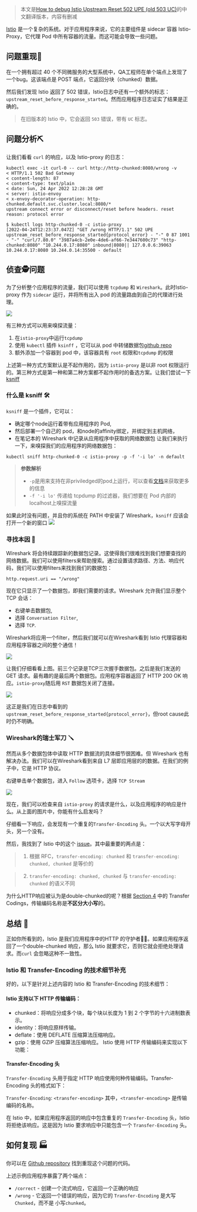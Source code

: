 > 本文是[How to debug Istio Upstream Reset 502 UPE (old 503 UC)](https://mjasion.pl/posts/kubernetes/how-to-debug-istio-upstream-reset/)的中文翻译版本，内容有删减

[Istio](https://istio.io/) 是一个复杂的系统。对于应用程序来说，它的主要组件是 sidecar 容器 Istio-Proxy，它代理 Pod 中所有容器的流量。而这可能会导致一些问题。

问题重现🐛
---------------------------------
在一个拥有超过 40 个不同微服务的大型系统中，QA工程师在单个端点上发现了一个bug。这该端点是 POST 端点，它返回分块（chunked）数据。


然后我们发现 Istio 返回了 502 错误，Istio日志中还有一个额外的标志：`upstream_reset_before_response_started`。然而应用程序日志证实了结果是正确的。

> 在旧版本的 Istio 中，它会返回 `503` 错误，带有 `UC` 标志。

问题分析⛏️
------------------
让我们看看 `curl` 的响应，以及 Istio-proxy 的日志：


```shell
kubectl exec -it curl-0 -- curl http://http-chunked:8080/wrong -v
< HTTP/1.1 502 Bad Gateway
< content-length: 87
< content-type: text/plain
< date: Sun, 24 Apr 2022 12:28:28 GMT
< server: istio-envoy
< x-envoy-decorator-operation: http-chunked.default.svc.cluster.local:8080/*
upstream connect error or disconnect/reset before headers. reset reason: protocol error

$ kubectl logs http-chunked-0 -c istio-proxy
[2022-04-24T12:23:37.047Z] "GET /wrong HTTP/1.1" 502 UPE upstream_reset_before_response_started{protocol_error} - "-" 0 87 1001 - "-" "curl/7.80.0" "3987a4cb-2e0e-4de6-af66-7e3447600c73" "http-chunked:8080" "10.244.0.17:8080" inbound|8080|| 127.0.0.6:39063 10.244.0.17:8080 10.244.0.14:35500 - default

```

侦查🕵️问题
----------------------- 
为了分析整个应用程序的流量，我们可以使用 `tcpdump` 和 `Wireshark`。此时Istio-proxy 作为 `sidecar` 运行，并将所有出入 pod 的流量路由到自己的代理进行处理。

![](./pics/istio-01.png)

有三种方式可以用来嗅探流量：

1.  在`istio-proxy`中运行`tcpdump`
2.  使用 `kubectl` 插件 `ksinff` ，它可以从 pod 中转储数据包[github repo](https://github.com/eldadru/ksniff)
3.  额外添加一个容器到 pod 中，该容器具有 `root` 权限和`tcpdump` 的权限

上述第一种方式方案默认是不起作用的，因为 `istio-proxy` 是以非 root 权限运行的。第三种方式是第一种和第二种方案都不起作用时的备选方案。让我们尝试一下 [ksniff](https://github.com/eldadru/ksniff)

### 什么是 ksniff 🛠️

`ksniff` 是一个插件，它可以：

*   确定哪个node运行着带有应用程序的 Pod,
*   然后部署一个自己的 pod，和node的affinity绑定，并绑定到主机网络，
*   在笔记本的 Wireshark 中记录从应用程序中获取的网络数据包
让我们来执行一下，来嗅探我们的应用程序的网络数据包：


```shell
kubectl sniff http-chunked-0 -c istio-proxy -p -f '-i lo' -n default
```

> **参数解析** 
> *   `-p`是用来支持在非priviledged的pod上运行，可以查看[文档](https://github.com/eldadru/ksniff#non-privileged-and-scratch-pods)来获取更多的信息
> * `-f '-i lo'` 传递给 tcpdump 的过滤器，我们想要在 Pod 内部的localhost上嗅探流量   

 
如果此时没有问题，并且你的系统在 PATH 中安装了 Wireshark，`ksniff` 应该会打开一个新的窗口
![](./pics/istio-02.png)

### 寻找本因 🔎

Wireshark 将会持续跟踪新的数据包记录。这使得我们很难找到我们想要查找的网络数据。我们可以使用filters来帮助搜索。通过设置请求路径、方法、响应代码，我们可以使用filters来找到我们的数据包：

```shell
http.request.uri == "/wrong"
```


现在它只显示了一个数据包，即我们需要的请求。Wireshark 允许我们显示整个 TCP 会话：

*   右键单击数据包,
*   选择 `Conversation Filter`,
*   选择 `TCP`.

Wireshark将应用一个filter，然后我们就可以在Wireshark看到 Istio 代理容器和应用程序容器之间的整个通信！

![](./pics/istio-03.png)


让我们仔细看看上图。前三个记录是TCP三次握手数据包。之后是我们发送的 GET 请求。最有趣的是最后两个数据包。应用程序容器返回了 HTTP 200 OK 响应。`istio-proxy`随后用 `RST` 数据包关闭了连接。

![](./pics/istio-04.png)

这正是我们在日志中看到的 `upstream_reset_before_response_started{protocol_error}`，但root cause此时仍不明确。

###  Wireshark的瑞士军刀 🪛



然而从多个数据包体中读取 HTTP 数据流的具体细节很困难。但 Wireshark 也有解决办法。我们可以在Wireshark看到来自 L7 层即应用层的的数据。在我们的例子中，它是 HTTP 协议。


右键单击单个数据包，进入 `Follow` 选项卡，选择 `TCP Stream`

![](./pics/istio-05.png)


现在，我们可以检查来自 `istio-proxy` 的请求是什么，以及应用程序的响应是什么。从上面的图片中，你能有什么启发吗？


仔细看一下响应，会发现有一个重复的`Transfer-Encoding` 头。一个以大写字母开头，另一个没有。

然后，我找到了 Istio 中的这个 [issue](https://github.com/istio/istio/issues/24753#issuecomment-656380098)。其中最重要的两点是：

> 1. 根据 RFC，`transfer-encoding: chunked` 和 `transfer-encoding: chunked, chunked` 是等价的

> 2. `transfer-encoding: chunked, chunked` 与 `transfer-encoding: chunked` 的语义不同

为什么HTTP响应被认为是double-chunked的呢？根据 [Section 4](https://datatracker.ietf.org/doc/html/rfc7230#section-4) 中的 Transfer Codings，传输编码名称是**不区分大小写**的。



总结 📓
----------

正如你所看到的，Istio 是我们应用程序中的HTTP 的守护者👮‍♂️。如果应用程序返回了一个double-chunked 响应，那么 Istio 就要求它，否则它就会拒绝处理请求。而`curl` 会忽略这种不一致性。
###  Istio 和 Transfer-Encoding 的技术细节补充
好的，以下是针对上述内容的 Istio 和 Transfer-Encoding 的技术细节：


#### Istio 支持以下 HTTP 传输编码：

- chunked：将响应分成多个块，每个块以长度为 1 到 2 个字节的十六进制数表示。
- identity：将响应原样传输。
- deflate：使用 DEFLATE 压缩算法压缩响应。
- gzip：使用 GZIP 压缩算法压缩响应。
Istio 使用 HTTP 传输编码来实现以下功能：

####  Transfer-Encoding 头

`Transfer-Encoding` 头用于指定 HTTP 响应使用何种传输编码。Transfer-Encoding 头的格式如下：

`Transfer-Encoding`: `<transfer-encoding>`
其中，`<transfer-encoding>` 是传输编码的名称。

在 Istio 中，如果应用程序返回的响应中包含重复的 `Transfer-Encoding` 头，Istio 将拒绝该响应。这是因为 Istio 要求响应中只能包含一个 `Transfer-Encoding` 头。

如何复现 🏭
----------------------------------------------

你可以在 [Github repository](https://github.com/mjasion/istio-upstream-reset) 找到重现这个问题的代码。

上述示例应用程序暴露了两个端点：

*   `/correct` -  创建一个流式响应，它返回一个正确的响应
*   `/wrong` - 它返回一个错误的响应，因为它的 `Transfer-Encoding` 是大写`Chunked`，而不是 小写`chunked`。

